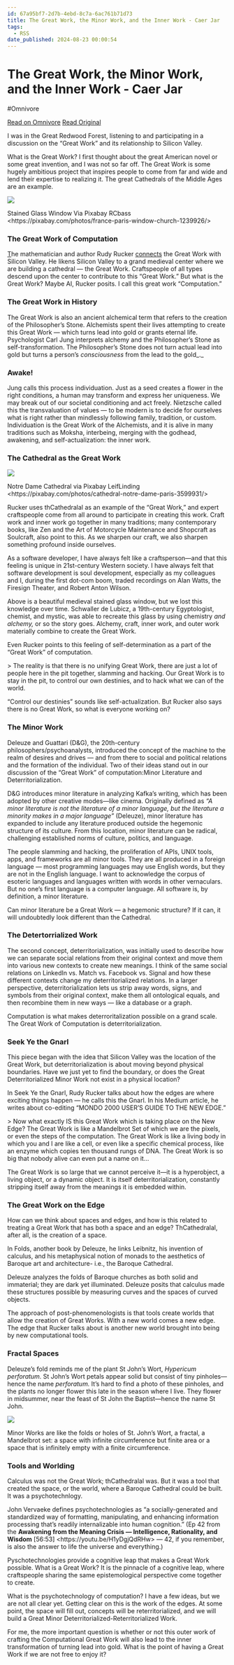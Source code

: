 ```yaml
---
id: 67a95bf7-2d7b-4ebd-8c7a-6ac761b71d73
title: The Great Work, the Minor Work, and the Inner Work - Caer Jar
tags:
  - RSS
date_published: 2024-08-23 00:00:54
---
```


# The Great Work, the Minor Work, and the Inner Work - Caer Jar
#Omnivore

[Read on Omnivore](https://omnivore.app/me/the-great-work-the-minor-work-and-the-inner-work-caer-jar-1917dc8eed1)
[Read Original](https://thewitchofendor.com/2024/08/22/the-great-work-the-minor-work-and-the-inner-work/)



I was in the Great Redwood Forest, listening to and participating in a discussion on the “Great Work” and its relationship to Silicon Valley. 

What is the Great Work? I first thought about the great American novel or some great invention, and I was not so far off. The Great Work is some hugely ambitious project that inspires people to come from far and wide and lend their expertise to realizing it. The great Cathedrals of the Middle Ages are an example.

![](https:&#x2F;&#x2F;proxy-prod.omnivore-image-cache.app&#x2F;0x0,s1Ups5awNJPg3852WcqETqgddoG7Is_g4haNpHgBapSA&#x2F;https:&#x2F;&#x2F;i0.wp.com&#x2F;cdn-images-1.medium.com&#x2F;max&#x2F;2600&#x2F;1*dR4yn_DeOIz8gvSE1kGE-Q.jpeg?w&#x3D;840&amp;ssl&#x3D;1)

Stained Glass Window Via Pixabay RCbass &lt;https:&#x2F;&#x2F;pixabay.com&#x2F;photos&#x2F;france-paris-window-church-1239926&#x2F;&gt;

### The Great Work of Computation

[T](https:&#x2F;&#x2F;medium.com&#x2F;u&#x2F;33ca4738980e)he mathematician and author Rudy Rucker [connects](https:&#x2F;&#x2F;medium.com&#x2F;@rudyrucker&#x2F;a-new-californians-guide-to-the-mondo-2000-guide-21c48b6096eb) the Great Work with Silicon Valley. He likens Silicon Valley to a grand medieval center where we are building a cathedral — the Great Work. Craftspeople of all types descend upon the center to contribute to this “Great Work.” But what is the Great Work? Maybe AI, Rucker posits. I call this great work “Computation.” 

### The Great Work in History 

 The Great Work is also an ancient alchemical term that refers to the creation of the Philosopher’s Stone. Alchemists spent their lives attempting to create this Great Work — which turns lead into gold or grants eternal life. Psychologist Carl Jung interprets alchemy and the Philosopher’s Stone as self-transformation. The Philosopher’s Stone does not turn actual lead into gold but turns a person’s _consciousness_ from the lead to the gold_._

### Awake!

Jung calls this process individuation. Just as a seed creates a flower in the right conditions, a human may transform and express her uniqueness. We may break out of our societal conditioning and act freely. Nietzsche called this the transvaluation of values — to be modern is to decide for ourselves what is right rather than mindlessly following family, tradition, or custom. Individuation is the Great Work of the Alchemists, and it is alive in many traditions such as Moksha, interbeing, merging with the godhead, awakening, and self-actualization: the inner work. 

### The Cathedral as the Great Work

![](https:&#x2F;&#x2F;proxy-prod.omnivore-image-cache.app&#x2F;0x0,sM1IAO84Ek2pHHdNd5liCK8AObtVNBkHHuQSBj9zkFrg&#x2F;https:&#x2F;&#x2F;i0.wp.com&#x2F;cdn-images-1.medium.com&#x2F;max&#x2F;2600&#x2F;1*_K-UtFFIZYFuTaRZtdx1gw.jpeg?w&#x3D;840&amp;ssl&#x3D;1)

Notre Dame Cathedral via Pixabay LeifLinding &lt;https:&#x2F;&#x2F;pixabay.com&#x2F;photos&#x2F;cathedral-notre-dame-paris-3599931&#x2F;&gt;

Rucker uses thCathedralal as an example of the “Great Work,” and expert craftspeople come from all around to participate in creating this work. Craft work and inner work go together in many traditions; many contemporary books, like Zen and the Art of Motorcycle Maintenance and Shopcraft as Soulcraft, also point to this. As we sharpen our craft, we also sharpen something profound inside ourselves. 

As a software developer, I have always felt like a craftsperson—and that this feeling is unique in 21st-century Western society. I have always felt that software development is soul development, especially as my colleagues and I, during the first dot-com boom, traded recordings on Alan Watts, the Firesign Theater, and Robert Anton Wilson. 

Above is a beautiful medieval stained glass window, but we lost this knowledge over time. Schwaller de Lubicz, a 19th-century Egyptologist, chemist, and mystic, was able to recreate this glass by using chemistry _and alchemy,_ or so the story goes. Alchemy, craft, inner work, and outer work materially combine to create the Great Work.

Even Rucker points to this feeling of self-determination as a part of the “Great Work” of computation.

&gt; The reality is that there is no unifying Great Work, there are just a lot of people here in the pit together, slamming and hacking. Our Great Work is to stay in the pit, to control our own destinies, and to hack what we can of the world.

“Control our destinies” sounds like self-actualization. But Rucker also says there is no Great Work, so what is everyone working on? 

### The Minor Work

Deleuze and Guattari (D&amp;G), the 20th-century philosophers&#x2F;psychoanalysts, introduced the concept of the machine to the realm of desires and drives — and from there to social and political relations and the formation of the individual. Two of their ideas stand out in our discussion of the “Great Work” of computation:Minor Literature and Deterritorialization. 

D&amp;G introduces minor literature in analyzing Kafka’s writing, which has been adopted by other creative modes—like cinema. Originally defined as _“A minor literature is not the literature of a minor language, but the literature a minority makes in a major language”_ (Deleuze), minor literature has expanded to include any literature produced outside the hegemonic structure of its culture. From this location, minor literature can be radical, challenging established norms of culture, politics, and language. 

The people slamming and hacking, the proliferation of APIs, UNIX tools, apps, and frameworks are all minor tools. They are all produced in a foreign language — most programming languages may use English words, but they are not in the English language. I want to acknowledge the corpus of esoteric languages and languages written with words in other vernaculars. But no one’s first language is a computer language. All software is, by definition, a minor literature. 

Can minor literature be a Great Work — a hegemonic structure? If it can, it will undoubtedly look different than the Cathedral. 

### The Detertorrialized Work 

The second concept, deterritorialization, was initially used to describe how we can separate social relations from their original context and move them into various new contexts to create new meanings. I think of the same social relations on LinkedIn vs. Match vs. Facebook vs. Signal and how these different contexts change my deterritorialized relations. In a larger perspective, deterritorialization lets us strip away words, signs, and symbols from their original context, make them all ontological equals, and then recombine them in new ways — like a database or a graph. 

Computation is what makes deterroritalization possible on a grand scale. The Great Work of Computation is deterritorialization.

### Seek Ye the Gnarl

This piece began with the idea that Silicon Valley was the location of the Great Work, but deterritorialization is about moving beyond physical boundaries. Have we just yet to find the boundary, or does the Great Deterritorialized Minor Work not exist in a physical location? 

In Seek Ye the Gnarl, Rudy Rucker talks about how the edges are where exciting things happen — he calls this the Gnarl. In his Medium article, he writes about co-editing “MONDO 2000 USER’S GUIDE TO THE NEW EDGE.” 

&gt; Now what exactly IS this Great Work which is taking place on the New Edge? The Great Work is like a Mandelbrot Set of which we are the pixels, or even the steps of the computation. The Great Work is like a living body in which you and I are like a cell, or even like a specific chemical process, like an enzyme which copies ten thousand rungs of DNA. The Great Work is so big that nobody alive can even put a name on it…

The Great Work is so large that we cannot perceive it—it is a hyperobject, a living object, or a dynamic object. It is itself deterritorialization, constantly stripping itself away from the meanings it is embedded within.

### The Great Work on the Edge

How can we think about spaces and edges, and how is this related to treating a Great Work that has both a space and an edge? ThCathedralal, after all, is the creation of a space. 

In Folds, another book by Deleuze, he links Leibnitz, his invention of calculus, and his metaphysical notion of monads to the aesthetics of Baroque art and architecture- i.e., the Baroque Cathedral. 

Deleuze analyzes the folds of Baroque churches as both solid and immaterial; they are dark yet illuminated. Deleuze posits that calculus made these structures possible by measuring curves and the spaces of curved objects.

The approach of post-phenomenologists is that tools create worlds that allow the creation of Great Works. With a new world comes a new edge. The edge that Rucker talks about is another new world brought into being by new computational tools. 

### Fractal Spaces

Deleuze’s fold reminds me of the plant St John’s Wort, _Hypericum perforatum._ St John’s Wort petals appear solid but consist of tiny pinholes—hence the name _perforatum._ It’s hard to find a photo of these pinholes, and the plants no longer flower this late in the season where I live. They flower in midsummer, near the feast of St John the Baptist—hence the name St John.

![](https:&#x2F;&#x2F;proxy-prod.omnivore-image-cache.app&#x2F;0x0,sgKNxFO0kyE0wdUMbuQAhiker0s2fgyx8VR4L6PecyDE&#x2F;https:&#x2F;&#x2F;i0.wp.com&#x2F;cdn-images-1.medium.com&#x2F;max&#x2F;2600&#x2F;0*kG2a16iNesWRO-Mw.jpg?w&#x3D;840&amp;ssl&#x3D;1)

Minor Works are like the folds or holes of St. John’s Wort, a fractal, a Mandelbrot set: a space with infinite circumference but finite area or a space that is infinitely empty with a finite circumference. 

### Tools and Worlding 

Calculus was not the Great Work; thCathedralal was. But it was a tool that created the space, or the world, where a Baroque Cathedral could be built. It was a psychotechnlogy. 

John Vervaeke defines psychotechnologies as “a socially-generated and standardized way of formatting, manipulating, and enhancing information processing that’s readily internalizable into human cognition.” (Ep 42 from the **Awakening from the Meaning Crisis — Intelligence, Rationality, and Wisdom** \[56:53\] &lt;https:&#x2F;&#x2F;youtu.be&#x2F;H1yDgjQdRHw&gt; — 42, if you remember, is also the answer to life the universe and everything.) 

Pyschotechnologies provide a cognitive leap that makes a Great Work possible. What is a Great Work? It is the pinnacle of a cognitive leap, where craftspeople sharing the same epistemological perspective come together to create.

What is the psychotechnology of computation? I have a few ideas, but we are not all clear yet. Getting clear on this is the work of the edges. At some point, the space will fill out, concepts will be reterritorialized, and we will build a Great Minor Deterritorialized-Reterritorialized Work.

For me, the more important question is whether or not this outer work of crafting the Computational Great Work will also lead to the inner transformation of turning lead into gold. What is the point of having a Great Work if we are not free to enjoy it? 